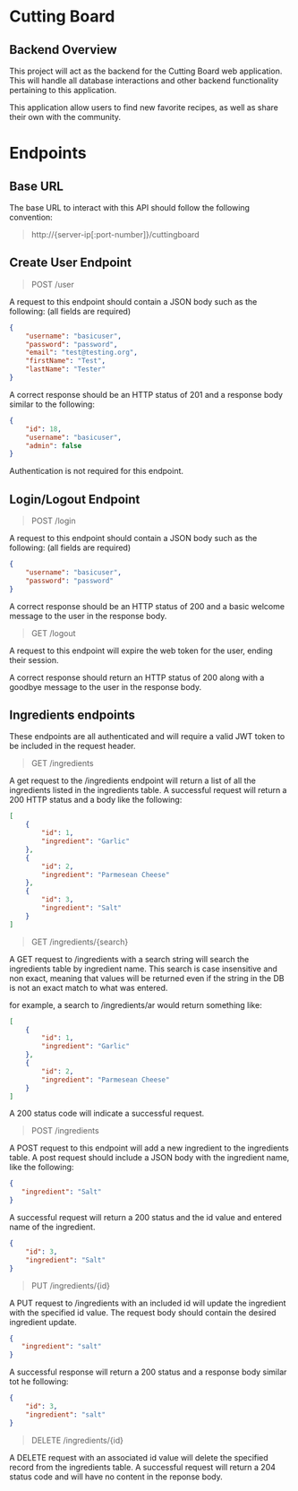 # Cutting Board 

## Backend Overview
This project will act as the backend for the Cutting Board web application. This will handle all database interactions and other backend functionality pertaining to this application. 

This application allow users to find new favorite recipes, as well as share their own with the community. 

# Endpoints
## Base URL
The base URL to interact with this API should follow the following convention:
> http://{server-ip[:port-number]}/cuttingboard
## Create User Endpoint
> POST /user

A request to this endpoint should contain a JSON body such as the following:
(all fields are required)
```json
{
    "username": "basicuser",
    "password": "password",
    "email": "test@testing.org",
    "firstName": "Test",
    "lastName": "Tester"
}
```
A correct response should be an HTTP status of 201 and a response body similar to the following:
```json
{
    "id": 18,
    "username": "basicuser",
    "admin": false
}
```
Authentication is not required for this endpoint.

## Login/Logout Endpoint
> POST /login

A request to this endpoint should contain a JSON body such as the following:
(all fields are required)
```json
{
    "username": "basicuser",
    "password": "password"
}
```
A correct response should be an HTTP status of 200 and a basic welcome message to the user in the response body.

>GET /logout

A request to this endpoint will expire the web token for the user, ending their session.

A correct response should return an HTTP status of 200 along with a goodbye message to the user in the response body.



## Ingredients endpoints
These endpoints are all authenticated and will require a valid JWT token to be included in the request header.  

> GET /ingredients

A get request to the /ingredients endpoint will return a list of all the ingredients listed in the ingredients table. A successful request will return a 200 HTTP status and a body like the following:
```json 
[
    {
        "id": 1,
        "ingredient": "Garlic"
    },
    {
        "id": 2,
        "ingredient": "Parmesean Cheese"
    },
    {
        "id": 3,
        "ingredient": "Salt"
    }
]
```


> GET /ingredients/{search}

A GET request to /ingredients with a search string will search the ingredients table by ingredient name. This search is case insensitive and non exact, meaning that values will be returned even if the string in the DB is not an exact match to what was entered. 

for example, a search to /ingredients/ar would return something like:
```json
[
    {
        "id": 1,
        "ingredient": "Garlic"
    },
    {
        "id": 2,
        "ingredient": "Parmesean Cheese"
    }
]
```
A 200 status code will indicate a successful request. 

> POST /ingredients

A POST request to this endpoint will add a new ingredient to the ingredients table. A post request should include a JSON body with the ingredient name, like the following:
```json
{
   "ingredient": "Salt"
}
```

A successful request will return a 200 status and the id value and entered name of the ingredient. 

```json
{
    "id": 3,
    "ingredient": "Salt"
}
```

> PUT /ingredients/{id}

A PUT request to /ingredients with an included id will update the ingredient with the specified id value. The request body should contain the desired ingredient update. 
```json
{
   "ingredient": "salt"
}
```

A successful response will return a 200 status and a response body similar tot he following:
```json
{
    "id": 3,
    "ingredient": "salt"
}
```

>DELETE /ingredients/{id}

A DELETE request with an associated id value will delete the specified record from the ingredients table. A successful request will return a 204 status code and will have no content in the reponse body. 